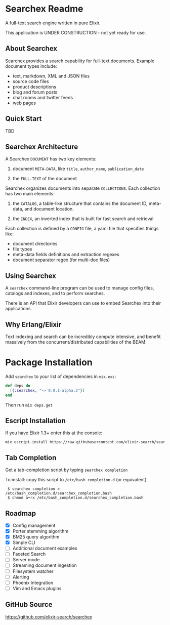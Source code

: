 # Searchex Readme

A full-text search engine written in pure Elixir.

This application is UNDER CONSTRUCTION - not yet ready for use.

## About Searchex

Searchex provides a search capability for full-text documents.  Example
document types include:

- text, markdown, XML and JSON files
- source code files
- product descriptions
- blog and forum posts
- chat rooms and twitter feeds
- web pages

## Quick Start

TBD

## Searchex Architecture

A Searchex `DOCUMENT` has two key elements:

1. document `META-DATA`, like `title`, `author_name`, `publication_date` 

2. the `FULL-TEXT` of the document 

Searchex organizes documents into separate `COLLECTIONS`.  Each collection has
two main elements:

1. the `CATALOG`, a table-like structure that contains the document ID,
meta-data, and document location.

2. the `INDEX`, an inverted index that is built for fast search and retrieval

Each collection is defined by a `CONFIG` file, a yaml file that specifies
things like:

- document directories
- file types
- meta-data fields definitions and extraction regexes
- document separator regex (for multi-doc files)

## Using Searchex

A `searchex` command-line program can be used to manage config files, catalogs
and indexes, and to perform searches.

There is an API that Elixir developers can use to embed Searchex into their
applications.

## Why Erlang/Elixir

Text indexing and search can be incredibly compute intensive, and benefit
massively from the concurrent/distributed capabilities of the BEAM.

# Package Installation

Add `searchex` to your list of dependencies in `mix.exs`:

```elixir
def deps do
  [{:searchex, "~> 0.0.1-alpha.2"}]
end
```

Then run `mix deps.get`

## Escript Installation

If you have Elixir 1.3+ enter this at the console:

<pre><sub>mix escript.install https://raw.githubusercontent.com/elixir-search/searchex/master/searchex</sub></pre>

## Tab Completion

Get a tab-completion script by typing `searchex completion`

To install: copy this script to `/etc/bash_completion.d` (or equivalent)

     $ searchex completion > /etc/bash_completion.d/searchex_completion.bash
     $ chmod a+rx /etc/bash_completion.d/searchex_completion.bash

## Roadmap

- [x] Config management 
- [x] Porter stemming algorithm
- [x] BM25 query algorithm
- [x] Simple CLI
- [ ] Additional document examples
- [ ] Faceted Search
- [ ] Server mode
- [ ] Streaming document ingestion
- [ ] Filesystem watcher
- [ ] Alerting
- [ ] Phoenix integration
- [ ] Vim and Emacs plugins

## GitHub Source

<https://github.com/elixir-search/searchex> 
